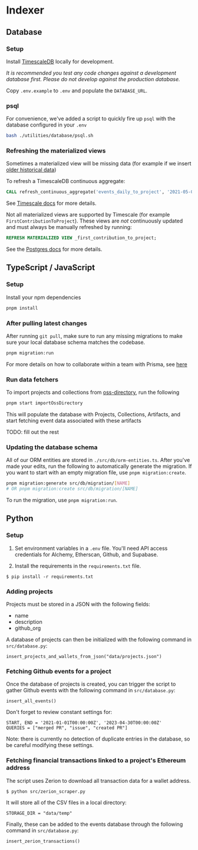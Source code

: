 # Indexer

## Database

### Setup

Install [TimescaleDB](https://docs.timescale.com/self-hosted/latest/install/) locally for development.

_It is recommended you test any code changes against a development database first. Please do not develop against the production database._

Copy `.env.example` to `.env` and populate the `DATABASE_URL`.

### psql

For convenience, we've added a script to quickly fire up `psql` with the database configured in your `.env`

```bash
bash ./utilities/database/psql.sh
```

### Refreshing the materialized views

Sometimes a materialized view will be missing data
(for example if we insert [older historical data](https://docs.timescale.com/use-timescale/latest/continuous-aggregates/troubleshooting/#continuous-aggregate-doesnt-refresh-with-newly-inserted-historical-data))

To refresh a TimescaleDB continuous aggregate:

```sql
CALL refresh_continuous_aggregate('events_daily_to_project', '2021-05-01', '2021-06-01');
```

See [Timescale docs](https://docs.timescale.com/use-timescale/latest/continuous-aggregates/refresh-policies/#manually-refresh-a-continuous-aggregate) for more details.

Not all materialized views are supported by Timescale (for example `FirstContributionToProject`).
These views are _not_ continuously updated and must always be manually refreshed by running:

```sql
REFRESH MATERIALIZED VIEW _first_contribution_to_project;
```

See the [Postgres docs](https://www.postgresql.org/docs/current/rules-materializedviews.html) for more details.

## TypeScript / JavaScript

### Setup

Install your npm dependencies

```bash
pnpm install
```

### After pulling latest changes

After running `git pull`, make sure to run any missing migrations to make sure your local database schema matches the codebase.

```bash
pnpm migration:run
```

For more details on how to collaborate within a team with Prisma, see [here](https://www.prisma.io/docs/guides/migrate/developing-with-prisma-migrate/team-development)

### Run data fetchers

To import projects and collections from [oss-directory](https://github.com/hypercerts-org/oss-directory), run the following

```bash
pnpm start importOssDirectory
```

This will populate the database with Projects, Collections, Artifacts, and start fetching event data associated with these artifacts

TODO: fill out the rest

### Updating the database schema

All of our ORM entities are stored in `./src/db/orm-entities.ts`.
After you've made your edits, run the following to automatically generate the migration.
If you want to start with an empty migration file, use `pnpm migration:create`.

```bash
pnpm migration:generate src/db/migration/[NAME]
# OR pnpm migration:create src/db/migration/[NAME]
```

To run the migration, use `pnpm migration:run`.

## Python

### Setup

1. Set environment variables in a `.env` file. You'll need API access credentials for Alchemy, Etherscan, Github, and Supabase.

2. Install the requirements in the `requirements.txt` file.

`$ pip install -r requirements.txt`

### Adding projects

Projects must be stored in a JSON with the following fields:

- name
- description
- github_org

A database of projects can then be initialized with the following command in `src/database.py`:

`insert_projects_and_wallets_from_json("data/projects.json")`

### Fetching Github events for a project

Once the database of projects is created, you can trigger the script to gather Github events with the following command in `src/database.py`:

`insert_all_events()`

Don't forget to review constant settings for:

```
START, END = '2021-01-01T00:00:00Z', '2023-04-30T00:00:00Z'
QUERIES = ["merged PR", "issue", "created PR"]
```

Note: there is currently no detection of duplicate entries in the database, so be careful modifying these settings.

### Fetching financial transactions linked to a project's Ethereum address

The script uses Zerion to download all transaction data for a wallet address.

`$ python src/zerion_scraper.py`

It will store all of the CSV files in a local directory:

`STORAGE_DIR = "data/temp"`

Finally, these can be added to the events database through the following command in `src/database.py`:

`insert_zerion_transactions()`
